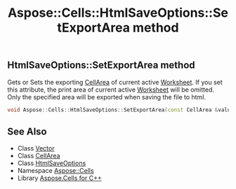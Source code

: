 ﻿---
title: Aspose::Cells::HtmlSaveOptions::SetExportArea method
linktitle: SetExportArea
second_title: Aspose.Cells for C++ API Reference
description: 'Aspose::Cells::HtmlSaveOptions::SetExportArea method. Gets or Sets the exporting CellArea of current active Worksheet. If you set this attribute, the print area of current active Worksheet will be omitted. Only the specified area will be exported when saving the file to html in C++.'
type: docs
weight: 3900
url: /cpp/aspose.cells/htmlsaveoptions/setexportarea/
---
## HtmlSaveOptions::SetExportArea method


Gets or Sets the exporting [CellArea](../../cellarea/) of current active [Worksheet](../../worksheet/). If you set this attribute, the print area of current active [Worksheet](../../worksheet/) will be omitted. Only the specified area will be exported when saving the file to html.

```cpp
void Aspose::Cells::HtmlSaveOptions::SetExportArea(const CellArea &value)
```

## See Also

* Class [Vector](../../vector/)
* Class [CellArea](../../cellarea/)
* Class [HtmlSaveOptions](../)
* Namespace [Aspose::Cells](../../)
* Library [Aspose.Cells for C++](../../../)
